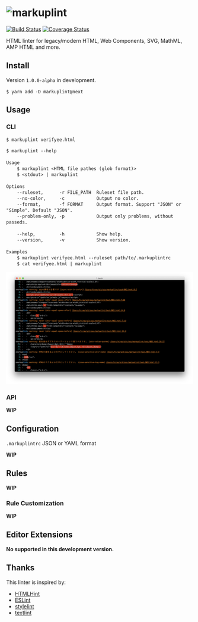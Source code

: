 # ![markuplint](https://cdn.rawgit.com/YusukeHirao/markuplint/HEAD/media/logo-v.svg)

<!-- [![npm version](https://badge.fury.io/js/markuplint.svg)](https://badge.fury.io/js/markuplint)  -->

[![Build Status](https://travis-ci.org/markuplint/markuplint.svg?branch=next)](https://travis-ci.org/markuplint/markuplint) [![Coverage Status](https://coveralls.io/repos/github/markuplint/markuplint/badge.svg?branch=next)](https://coveralls.io/github/markuplint/markuplint?branch=next)

HTML linter for legacy/modern HTML, Web Components, SVG, MathML, AMP HTML and more.

## Install

Version `1.0.0-alpha` in development.

```
$ yarn add -D markuplint@next
```

## Usage

### CLI

```
$ markuplint verifyee.html
```

```
$ markuplint --help

Usage
	$ markuplint <HTML file pathes (glob format)>
	$ <stdout> | markuplint

Options
	--ruleset,      -r FILE_PATH  Ruleset file path.
	--no-color,     -c            Output no color.
	--format,       -f FORMAT     Output format. Support "JSON" or "Simple". Default "JSON".
	--problem-only, -p            Output only problems, without passeds.

	--help,         -h            Show help.
	--version,      -v            Show version.

Examples
	$ markuplint verifyee.html --ruleset path/to/.markuplintrc
	$ cat verifyee.html | markuplint
```

![Screen shot](media/screenshot01.png)

### API

**WIP**

## Configuration

`.markuplintrc` JSON or YAML format

**WIP**

## Rules

**WIP**

### Rule Customization

**WIP**

## Editor Extensions

**No supported in this development version.**

## Thanks

This linter is inspired by:

-   [HTMLHint](http://htmlhint.com/)
-   [ESLint](https://eslint.org/)
-   [stylelint](https://stylelint.io/)
-   [textlint](https://textlint.github.io/)
